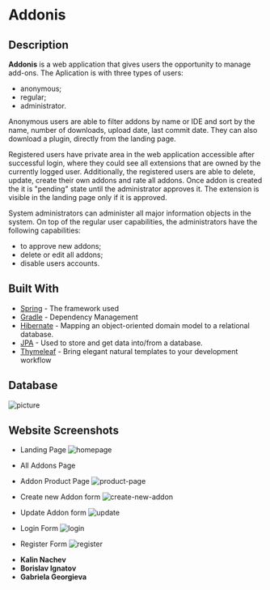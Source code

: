 # Addonis

## Description
**Addonis** is a web application that gives users the opportunity to manage add-ons. The Aplication is with three types of users: 
- anonymous;
- regular;
- administrator.

Anonymous users are able to filter addons by name or IDE and sort by the name, number of downloads, upload date, last commit date. They can also download a plugin, directly from the landing page.

Registered users have private area in the web application accessible after successful login, where they could see all extensions that are owned by the currently logged user. Additionally, the registered users are able to delete, update, create their own addons and rate all addons. Once addon is created the it is "pending" state until the administrator approves it. The extension is visible in the landing page only if it is approved.

System administrators can administer all major information objects in the system. On top of the regular user capabilities, the administrators have the following capabilities: 
- to approve new addons;
- delete or edit all addons;
- disable users accounts.


## Built With

* [Spring](https://spring.io/) - The framework used
* [Gradle](https://gradle.org/) - Dependency Management
* [Hibernate](http://hibernate.org/) - Mapping an object-oriented domain model to a relational database.
* [JPA](https://spring.io/projects/spring-data-jpa) - Used to store and get data into/from a database.
* [Thymeleaf](https://www.thymeleaf.org/) - Bring elegant natural templates to your development workflow


## Database
![picture](img/datebase.png)

Website Screenshots
---

- Landing Page 
![homepage](img/home.png)

- All Addons Page
<!-- ![addons](/src/main/resources/static/screens/all-addons.png) -->

- Addon Product Page
![product-page](/src/main/resources/static/img/addon-details.png)

- Create new Addon form
![create-new-addon](/src/main/resources/static/img/create.png)

- Update Addon form
![update](/src/main/resources/static/img/update.png)


- Login Form
![login](/src/main/resources/static/img/login.png)

- Register Form
![register](/src/main/resources/static/img/register.png)


* **Kalin Nachev** 
* **Borislav Ignatov**
* **Gabriela Georgieva**


